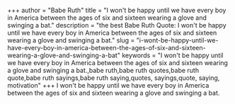 +++
author = "Babe Ruth"
title = "I won't be happy until we have every boy in America between the ages of six and sixteen wearing a glove and swinging a bat."
description = "the best Babe Ruth Quote: I won't be happy until we have every boy in America between the ages of six and sixteen wearing a glove and swinging a bat."
slug = "i-wont-be-happy-until-we-have-every-boy-in-america-between-the-ages-of-six-and-sixteen-wearing-a-glove-and-swinging-a-bat"
keywords = "I won't be happy until we have every boy in America between the ages of six and sixteen wearing a glove and swinging a bat.,babe ruth,babe ruth quotes,babe ruth quote,babe ruth sayings,babe ruth saying,quotes, sayings,quote, saying, motivation"
+++
I won't be happy until we have every boy in America between the ages of six and sixteen wearing a glove and swinging a bat.
